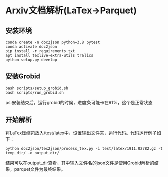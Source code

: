 # Arxiv文档解析(LaTex->Parquet)

## 安装环境

```
conda create -n doc2json python=3.8 pytest
conda activate doc2json
pip install -r requirements.txt
apt install texlive-extra-utils tralics
python setup.py develop
```

## 安装Grobid
```
bash scripts/setup_grobid.sh
bash scripts/run_grobid.sh
```
ps:安装结束后，运行grobid的时候，进度条可能卡在91%，这个是正常状态

## 开始解析
将LaTex压缩包放入/test/latex中，设置输出文件夹，运行代码。代码运行例子如下：
```
python doc2json/tex2json/process_tex.py -i test/latex/1911.02782.gz -t temp_dir/ -o output_dir/
```
结果可以在output_dir查看，其中输入文件名的json文件是使用Grobid解析的结果，parquet文件为最终结果。
